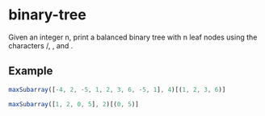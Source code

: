 # binary-tree

Given an integer n, print a balanced binary tree with n leaf nodes using the characters /, , and \.

## Example

```js
maxSubarray([-4, 2, -5, 1, 2, 3, 6, -5, 1], 4)[(1, 2, 3, 6)]

maxSubarray([1, 2, 0, 5], 2)[(0, 5)]
```
